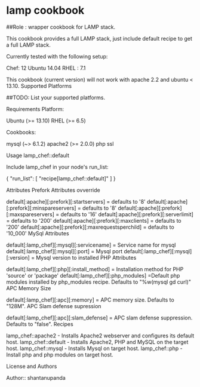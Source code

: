 lamp cookbook
================

##Role : wrapper cookbook for LAMP stack.

This cookbook provides a full LAMP stack, just include default recipe to get a full LAMP stack.

Currently tested with the following setup:

Chef: 12
Ubuntu 14.04
RHEL : 7.1

This cookbook (current version) will not work with apache 2.2 and ubuntu < 13.10.
Supported Platforms

##TODO: List your supported platforms.

Requirements Platform:

Ubuntu (>= 13.10)
RHEL (>= 6.5)

Cookbooks:

mysql (~> 6.1.2)
apache2 (>= 2.0.0)
php
ssl

Usage
lamp_chef::default

Include lamp_chef in your node's run_list:

{
  "run_list": [
    "recipe[lamp_chef::default]"
  ]
}

Attributes
Prefork Attributes ovverride

default[:apache][:prefork][:startservers] = defaults to '8' default[:apache][:prefork][:minspareservers] = defaults to '8' default[:apache][:prefork][:maxspareservers] = defaults to '16' default[:apache][:prefork][:serverlimit] = defaults to '200' default[:apache][:prefork][:maxclients] = defaults to '200' default[:apache][:prefork][:maxrequestsperchild] = defaults to '10_000'
MySql Attributes

default[:lamp_chef][:mysql][:servicename] = Service name for mysql default[:lamp_chef][:mysql][:port] = Mysql port default[:lamp_chef][:mysql][:version] = Mysql version to installed
PHP Attributes

default[:lamp_chef][:php][:install_method] = Installation method for PHP 'source' or 'package' default[:lamp_chef][:php_modules] =Default php modules installed by php_modules recipe. Defaults to "%w(mysql gd curl)"
APC Memory Size

default[:lamp_chef][:apc][:memory] = APC memory size. Defaults to "128M".
APC Slam defense supression

default[:lamp_chef][:apc][:slam_defense] = APC slam defense suppression. Defaults to "false".
Recipes

lamp_chef::apache2 - Installs Apache2 webserver and configures its default host.
lamp_chef::default - Installs Apache2, PHP and MySQL on the target host.
lamp_chef::mysql - Installs Mysql on target host.
lamp_chef::php - Install php and php modules on target host.

License and Authors

Author:: shantanupanda
